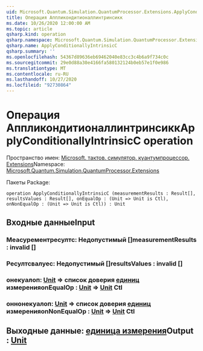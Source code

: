 ```yaml
---
uid: Microsoft.Quantum.Simulation.QuantumProcessor.Extensions.ApplyConditionallyIntrinsicC
title: Операция Аппликондитионаллинтринсикк
ms.date: 10/26/2020 12:00:00 AM
ms.topic: article
qsharp.kind: operation
qsharp.namespace: Microsoft.Quantum.Simulation.QuantumProcessor.Extensions
qsharp.name: ApplyConditionallyIntrinsicC
qsharp.summary: ''
ms.openlocfilehash: 54367d89636eb69462040e83cc3c4b6a9f734c0c
ms.sourcegitcommit: 29e0d88a30e4166fa580132124b0eb57e1f0e986
ms.translationtype: MT
ms.contentlocale: ru-RU
ms.lasthandoff: 10/27/2020
ms.locfileid: "92730864"
---
```

# <a name="applyconditionallyintrinsicc-operation"></a><span data-ttu-id="c2ca7-102">Операция Аппликондитионаллинтринсикк</span><span class="sxs-lookup"><span data-stu-id="c2ca7-102">ApplyConditionallyIntrinsicC operation</span></span>

<span data-ttu-id="c2ca7-103">Пространство имен: [Microsoft. тактов. симулятор. куантумпроцессор. Extensions](xref:Microsoft.Quantum.Simulation.QuantumProcessor.Extensions)</span><span class="sxs-lookup"><span data-stu-id="c2ca7-103">Namespace: [Microsoft.Quantum.Simulation.QuantumProcessor.Extensions](xref:Microsoft.Quantum.Simulation.QuantumProcessor.Extensions)</span></span>

<span data-ttu-id="c2ca7-104">Пакеты [](https://nuget.org/packages/)</span><span class="sxs-lookup"><span data-stu-id="c2ca7-104">Package: [](https://nuget.org/packages/)</span></span>




```qsharp
operation ApplyConditionallyIntrinsicC (measurementResults : Result[], resultsValues : Result[], onEqualOp : (Unit => Unit is Ctl), onNonEqualOp : (Unit => Unit is Ctl)) : Unit
```


## <a name="input"></a><span data-ttu-id="c2ca7-105">Входные данные</span><span class="sxs-lookup"><span data-stu-id="c2ca7-105">Input</span></span>

### <a name="measurementresults--__invalidresult__"></a><span data-ttu-id="c2ca7-106">Меасурементресултс: __Недопустимый <Result>__ []</span><span class="sxs-lookup"><span data-stu-id="c2ca7-106">measurementResults : __invalid<Result>__ []</span></span>




### <a name="resultsvalues--__invalidresult__"></a><span data-ttu-id="c2ca7-107">Ресултсвалуес: __Недопустимый <Result>__ []</span><span class="sxs-lookup"><span data-stu-id="c2ca7-107">resultsValues : __invalid<Result>__ []</span></span>




### <a name="onequalop--unit--unit-ctl"></a><span data-ttu-id="c2ca7-108">онекуалоп: [Unit](xref:microsoft.quantum.lang-ref.unit) => список доверия [единиц](xref:microsoft.quantum.lang-ref.unit) измерения</span><span class="sxs-lookup"><span data-stu-id="c2ca7-108">onEqualOp : [Unit](xref:microsoft.quantum.lang-ref.unit) => [Unit](xref:microsoft.quantum.lang-ref.unit) Ctl</span></span>




### <a name="onnonequalop--unit--unit-ctl"></a><span data-ttu-id="c2ca7-109">оннонекуалоп: [Unit](xref:microsoft.quantum.lang-ref.unit) => список доверия [единиц](xref:microsoft.quantum.lang-ref.unit) измерения</span><span class="sxs-lookup"><span data-stu-id="c2ca7-109">onNonEqualOp : [Unit](xref:microsoft.quantum.lang-ref.unit) => [Unit](xref:microsoft.quantum.lang-ref.unit) Ctl</span></span>





## <a name="output--unit"></a><span data-ttu-id="c2ca7-110">Выходные данные: [единица измерения](xref:microsoft.quantum.lang-ref.unit)</span><span class="sxs-lookup"><span data-stu-id="c2ca7-110">Output : [Unit](xref:microsoft.quantum.lang-ref.unit)</span></span>

